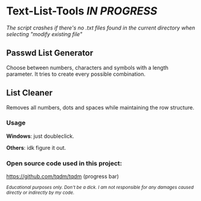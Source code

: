 # Text-List-Tools _IN PROGRESS_
_The script crashes if there's no .txt files found in the current directory when selecting "modify existing file"_


## Passwd List Generator
Choose between numbers, characters and symbols with a length parameter. It tries to create every possible combination.



## List Cleaner
Removes all numbers, dots and spaces while maintaining the row structure.





### Usage
**Windows**: just doubleclick.


**Others**: idk figure it out.



### Open source code used in this project:
https://github.com/tqdm/tqdm (progress bar)

<sub>_Educational purposes only. Don't be a dick. I am not responsible for any damages caused directly or indirectly by my code._</sub>
